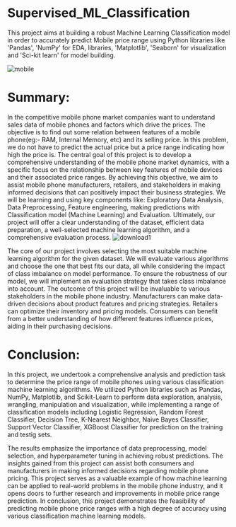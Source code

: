 # Supervised_ML_Classification
This project aims at building a robust Machine Learning Classification model in order to accurately predict Mobile price range using Python libraries like 'Pandas', 'NumPy' for EDA, libraries, 'Matplotlib', 'Seaborn' for visualization and 'Sci-kit learn' for model building.

![mobile](https://github.com/AbhayAviSharma/Supervised_ML_Classification/assets/131509148/706cb43c-e2fb-4f15-ba58-9c2c8b915c2c)

# Summary:

In the competitive mobile phone market companies want to understand sales data of mobile phones and factors which drive the prices. The objective is to find out some relation between features of a mobile phone(eg:- RAM, Internal Memory, etc) and its selling price. In this problem, we do not have to predict the actual price but a price range indicating how high the price is.
The central goal of this project is to develop a comprehensive understanding of the mobile phone market dynamics, with a specific focus on the relationship between key features of mobile devices and their associated price ranges. By achieving this objective, we aim to assist mobile phone manufacturers, retailers, and stakeholders in making informed decisions that can positively impact their business strategies.
We will be learning and using key components like: Exploratory Data Analysis, Data Preprocessing, Feature engineering, making predictions with Classification model (Machine Learning) and Evaluation. Ultimately, our project will offer a clear understanding of the dataset, efficient data preparation, a well-selected machine learning algorithm, and a comprehensive evaluation process.
![download1](https://github.com/AbhayAviSharma/Supervised_ML_Classification/assets/131509148/3176da8c-3d2c-473d-a5ce-384fede1edca)

The core of our project involves selecting the most suitable machine learning algorithm for the given dataset. We will evaluate various algorithms and choose the one that best fits our data, all while considering the impact of class imbalance on model performance. To ensure the robustness of our model, we will implement an evaluation strategy that takes class imbalance into account.
The outcome of this project will be invaluable to various stakeholders in the mobile phone industry. Manufacturers can make data-driven decisions about product features and pricing strategies. Retailers can optimize their inventory and pricing models. Consumers can benefit from a better understanding of how different features influence prices, aiding in their purchasing decisions.

# Conclusion:

In this project, we undertook a comprehensive analysis and prediction task to determine the price range of mobile phones using various classification machine learning algorithms. We utilized Python libraries such as Pandas, NumPy, Matplotlib, and Scikit-Learn to perform data exploration, analysis, wrangling, manipulation and visualization, while implementing a range of classification models including Logistic Regression, Random Forest Classifier, Decision Tree, K-Nearest Neighbor, Naive Bayes Classifier, Support Vector Classifier, XGBoost Classifier for prediction on the training and testig sets.

The results emphasize the importance of data preprocessing, model selection, and hyperparameter tuning in achieving robust predictions. The insights gained from this project can assist both consumers and manufacturers in making informed decisions regarding mobile phone pricing. This project serves as a valuable example of how machine learning can be applied to real-world problems in the mobile phone industry, and it opens doors to further research and improvements in mobile price range prediction.
In conclusion, this project demonstrates the feasibility of predicting mobile phone price ranges with a high degree of accuracy using various classification machine learning models.
